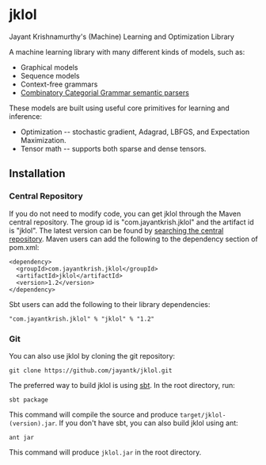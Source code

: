 # jklol
Jayant Krishnamurthy's (Machine) Learning and Optimization Library

A machine learning library with many different kinds of models, such as:

* Graphical models
* Sequence models
* Context-free grammars
* <a href="src/com/jayantkrish/jklol/ccg">Combinatory Categorial Grammar semantic parsers</a>

These models are built using useful core primitives for learning and
inference:

* Optimization -- stochastic gradient, Adagrad, LBFGS, and Expectation Maximization.
* Tensor math -- supports both sparse and dense tensors.

## Installation

### Central Repository

If you do not need to modify code, you can get jklol through the Maven
central repository. The group id is "com.jayantkrish.jklol" and the
artifact id is "jklol". The latest version can be found by <a
href="https://search.maven.org/#search%7Cga%7C1%7Cg%3A%22com.jayantkrish.jklol%22%20AND%20a%3A%22jklol%22">searching
the central repository</a>. Maven users can add the following to the
dependency section of pom.xml:

    <dependency>
	  <groupId>com.jayantkrish.jklol</groupId>
      <artifactId>jklol</artifactId>
      <version>1.2</version>
	</dependency>

Sbt users can add the following to their library dependencies:

	"com.jayantkrish.jklol" % "jklol" % "1.2"

### Git 

You can also use jklol by cloning the git repository:

    git clone https://github.com/jayantk/jklol.git

The preferred way to build jklol is using <a
href="http://www.scala-sbt.org/">sbt</a>. In the root directory, run:

    sbt package

This command will compile the source and produce
`target/jklol-(version).jar`. If you don't have sbt, you can also build jklol using ant:

    ant jar

This command will produce `jklol.jar` in the root directory.
